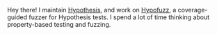 Hey there! I maintain [Hypothesis](https://github.com/hypothesisWorks/hypothesis/), and work on [Hypofuzz](https://github.com/zac-HD/hypofuzz), a coverage-guided fuzzer for Hypothesis tests. I spend a lot of time thinking about property-based testing and fuzzing.
